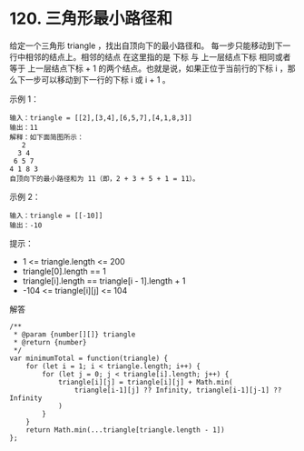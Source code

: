 ﻿# 120. 三角形最小路径和
给定一个三角形 triangle ，找出自顶向下的最小路径和。
每一步只能移动到下一行中相邻的结点上。相邻的结点 在这里指的是 下标 与 上一层结点下标 相同或者等于 上一层结点下标 + 1 的两个结点。也就是说，如果正位于当前行的下标 i ，那么下一步可以移动到下一行的下标 i 或 i + 1 。

示例 1：

    输入：triangle = [[2],[3,4],[6,5,7],[4,1,8,3]]
    输出：11
    解释：如下面简图所示：
       2
      3 4
     6 5 7
    4 1 8 3
    自顶向下的最小路径和为 11（即，2 + 3 + 5 + 1 = 11）。

示例 2：

    输入：triangle = [[-10]]
    输出：-10

提示：

 - 1 <= triangle.length <= 200
 - triangle[0].length == 1
 - triangle[i].length == triangle[i - 1].length + 1
 - -104 <= triangle[i][j] <= 104

解答

    /**
     * @param {number[][]} triangle
     * @return {number}
     */
    var minimumTotal = function(triangle) {
        for (let i = 1; i < triangle.length; i++) {
            for (let j = 0; j < triangle[i].length; j++) {
                triangle[i][j] = triangle[i][j] + Math.min(
                    triangle[i-1][j] ?? Infinity, triangle[i-1][j-1] ?? Infinity
                )
            }
        }
        return Math.min(...triangle[triangle.length - 1])
    };